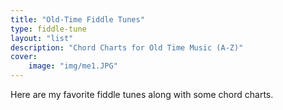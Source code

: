 ```yaml
---
title: "Old-Time Fiddle Tunes"
type: fiddle-tune
layout: "list"
description: "Chord Charts for Old Time Music (A-Z)"
cover:
    image: "img/me1.JPG"
---
```


Here are my favorite fiddle tunes along with some chord charts.
